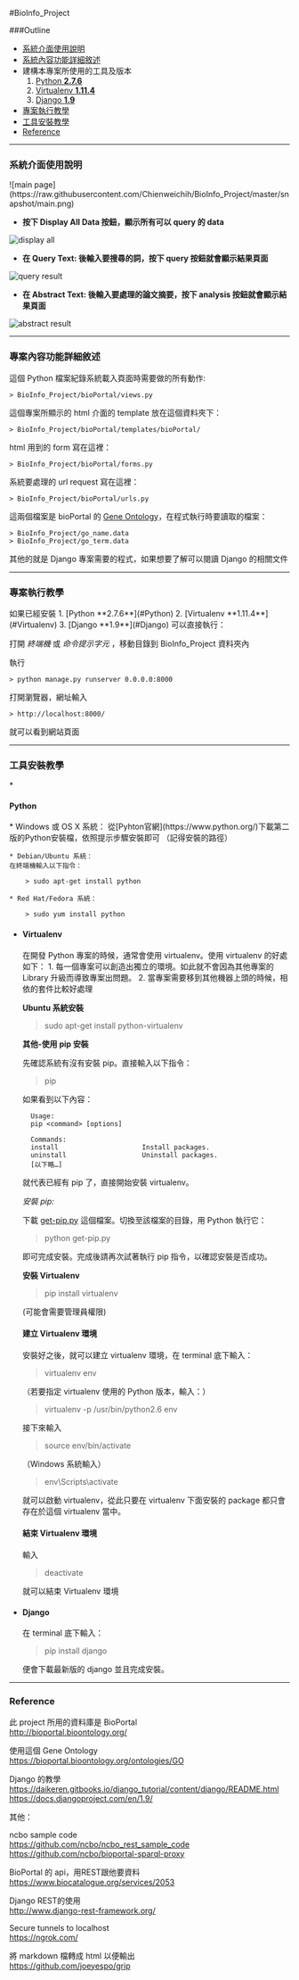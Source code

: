 #BioInfo_Project  
  
###Outline  
* [系統介面使用說明](#System_Interface)  
* [系統內容功能詳細敘述](#System_Content)  
* 建構本專案所使用的工具及版本  
	1. [Python **2.7.6**](#Python)  
	2. [Virtualenv **1.11.4**](#Virtualenv)  
	3. [Django **1.9**](#Django)  
* [專案執行教學](#Build_Step)  
* [工具安裝教學](#Tool_Install)  
* [Reference](#Reference)  
  
*************************************************************************************************************
  
<h3 id="System_Interface">系統介面使用說明</h3>  
![main page](https://raw.githubusercontent.com/Chienweichih/BioInfo_Project/master/snapshot/main.png)  
  
* **按下 Display All Data 按鈕，顯示所有可以 query 的 data**  
  
![display all](https://raw.githubusercontent.com/Chienweichih/BioInfo_Project/master/snapshot/display_all.png)  
  
* **在 Query Text: 後輸入要搜尋的詞，按下 query 按鈕就會顯示結果頁面**  
  
![query result](https://raw.githubusercontent.com/Chienweichih/BioInfo_Project/master/snapshot/query.png)  
  
* **在 Abstract Text: 後輸入要處理的論文摘要，按下 analysis 按鈕就會顯示結果頁面**  
  
![abstract result](https://raw.githubusercontent.com/Chienweichih/BioInfo_Project/master/snapshot/abstract.png)  
  
*************************************************************************************************************
  
<h3 id="System_Content">專案內容功能詳細敘述</h3>  
這個 Python 檔案紀錄系統載入頁面時需要做的所有動作:  
  
	> BioInfo_Project/bioPortal/views.py  
  
這個專案所顯示的 html 介面的 template 放在這個資料夾下：  
  
	> BioInfo_Project/bioPortal/templates/bioPortal/  
  
html 用到的 form 寫在這裡：  
  
	> BioInfo_Project/bioPortal/forms.py  
  
系統要處理的 url request 寫在這裡：  
  
	> BioInfo_Project/bioPortal/urls.py  
  
這兩個檔案是 bioPortal 的 [Gene Ontology](https://bioportal.bioontology.org/ontologies/GO)，在程式執行時要讀取的檔案：  
  
	> BioInfo_Project/go_name.data  
	> BioInfo_Project/go_term.data  
  
其他的就是 Django 專案需要的程式，如果想要了解可以閱讀 Django 的相關文件  
  
*************************************************************************************************************
  
<h3 id="Build_Step">專案執行教學</h3>  
如果已經安裝  
	1. [Python **2.7.6**](#Python)  
	2. [Virtualenv **1.11.4**](#Virtualenv)  
	3. [Django **1.9**](#Django)  
可以直接執行：  
  
打開 *終端機* 或 *命令提示字元* ，移動目錄到 BioInfo_Project 資料夾內  
  
執行  
  
	> python manage.py runserver 0.0.0.0:8000  
  
打開瀏覽器，網址輸入  
  
	> http://localhost:8000/  
  
就可以看到網站頁面  
  
*************************************************************************************************************
  
<h3 id="Tool_Install">工具安裝教學</h3>  
* <h4 id="Python">Python</h4>  
	* Windows 或 OS X 系統：  
	從[Pyhton官網](https://www.python.org/)下載第二版的Python安裝檔，依照提示步驟安裝即可 （記得安裝的路徑）  
	  
	* Debian/Ubuntu 系統：  
	在終端機輸入以下指令：  
		  
		> sudo apt-get install python  
	  
	* Red Hat/Fedora 系統：  
		  
		> sudo yum install python  
  
* <h4 id="Virtualenv">Virtualenv</h4>  
	在開發 Python 專案的時候，通常會使用 virtualenv。使用 virtualenv 的好處如下：  
	1. 每一個專案可以創造出獨立的環境。如此就不會因為其他專案的 Library 升級而導致專案出問題。  
	2. 當專案需要移到其他機器上頭的時候，相依的套件比較好處理  
  
	**Ubuntu 系統安裝**  
	  
	> sudo apt-get install python-virtualenv  
	  
	  
	**其他-使用 pip 安裝**  
	  
	先確認系統有沒有安裝 pip。直接輸入以下指令：  
	  
	> pip  
	  
	如果看到以下內容：  
  
		Usage:  
		pip <command> [options]  
		  
		Commands:  
		install                     Install packages.  
		uninstall                   Uninstall packages.  
		[以下略…]  
  
	就代表已經有 pip 了，直接開始安裝 virtualenv。  
  
	*安裝 pip:*  
  
	下載 [get-pip.py](https://bootstrap.pypa.io/get-pip.py) 這個檔案。切換至該檔案的目錄，用 Python 執行它：  
  
	> python get-pip.py  
  
	即可完成安裝。完成後請再次試著執行 pip 指令，以確認安裝是否成功。  
	  
	**安裝 Virtualenv**  
	  
	> pip install virtualenv  
  
	(可能會需要管理員權限)  
  	
	<h4 id="Virtualenv">建立 Virtualenv 環境</h4>  
	安裝好之後，就可以建立 virtualenv 環境，在 terminal 底下輸入：  
  	
	> virtualenv env  
  
	（若要指定 virtualenv 使用的 Python 版本，輸入：）  
  
	> virtualenv -p /usr/bin/python2.6 env  
  
	接下來輸入  
  
	> source env/bin/activate  
  
	（Windows 系統輸入）  
  
	> env\Scripts\activate  
  
	就可以啟動 virtualenv，從此只要在 virtualenv 下面安裝的 package 都只會存在於這個 virtualenv 當中。  
  
	<h4>結束 Virtualenv 環境</h4>  
  
	輸入  
  
	> deactivate  
  
	就可以結束 Virtualenv 環境  
  
* <h4 id="Django">Django</h4>  
  
	在 terminal 底下輸入：  
  
	> pip install django  
  
	便會下載最新版的 django 並且完成安裝。  
  
*************************************************************************************************************
  
<h3 id="Reference">Reference</h3>  
  
此 project 所用的資料庫是 BioPortal  
http://bioportal.bioontology.org/  
  
使用這個 Gene Ontology  
https://bioportal.bioontology.org/ontologies/GO  
  
Django 的教學  
https://daikeren.gitbooks.io/django_tutorial/content/django/README.html  
https://docs.djangoproject.com/en/1.9/  
  
其他：  
  
ncbo sample code  
https://github.com/ncbo/ncbo_rest_sample_code  
https://github.com/ncbo/bioportal-sparql-proxy  
  
BioPortal 的 api，用REST跟他要資料  
https://www.biocatalogue.org/services/2053  
  
Django REST的使用  
http://www.django-rest-framework.org/  
  
Secure tunnels to localhost  
https://ngrok.com/  
  
將 markdown 檔轉成 html 以便輸出  
https://github.com/joeyespo/grip  

